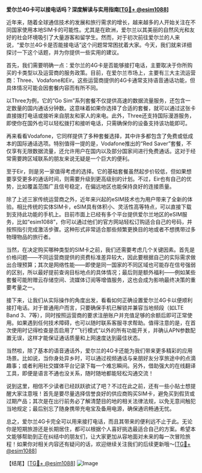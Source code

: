 **爱尔兰4G卡可以接电话吗？深度解读与实用指南[[TG💪+ @esim1088](https://t.me/s/esim1088)]**

近年来，随着全球通信技术的发展和旅行需求的增长，越来越多的人开始关注在不同国家使用本地SIM卡的可能性。尤其是在欧洲，爱尔兰以其美丽的自然风光和友好的社会环境吸引了大量游客和留学生。然而，对于初次前往爱尔兰的人来说，“爱尔兰4G卡是否能接电话”这个问题常常困扰着大家。今天，我们就来详细探讨一下这个话题，并为你提供一些实用的建议。

首先，我们需要明确一点：爱尔兰的4G卡是否能够接打电话，主要取决于你所购买的卡类型以及运营商的服务政策。目前，在爱尔兰市场上，主要有三大主流运营商：Three、Vodafone和Eir。这些运营商提供的4G卡通常支持语音通话功能，但具体情况可能会因套餐内容而有所不同。

以Three为例，它的“Go Sim”系列套餐不仅提供高速的数据流量服务，还包含一定数量的国内通话分钟数。这意味着如果你选择了合适的套餐，就可以通过这张卡直接拨打电话或接听来自朋友和家人的来电。此外，Three还支持国际漫游服务，即使你在国外也可以轻松拨打和接听电话，只需确保你的设备支持该功能即可。

再来看看Vodafone，它同样提供了多种套餐选择，其中许多都包含了免费或低成本的国际通话选项。特别值得一提的是，Vodafone推出的“Red Saver”套餐，不仅享有无限数据流量，还允许用户在国内以及部分国家间进行免费通话。这对于经常需要跨区域联系的朋友来说无疑是一个巨大的便利。

至于Eir，则是另一家值得考虑的选择。它的基础套餐虽然起步价较低，但如果想要享受更多的通话时间，则需要升级到更高级别的计划。不过，Eir也有自己的优势，比如覆盖范围广且信号稳定，在偏远地区也能保持良好的连接质量。

除了上述三家传统运营商之外，近年来兴起的eSIM技术也为用户带来了全新的体验。相比传统的实体SIM卡，eSIM具有体积小、灵活性高等特点，可以直接下载到支持此功能的手机上。目前市面上已经有多个平台提供爱尔兰地区的eSIM服务，比如“esim1088”，你可以通过他们的官方网站轻松订购适合自己的号码，并按照指引完成激活步骤。这种形式非常适合那些频繁更换目的地或者不想携带过多物理物品的旅行者。

当然，在决定购买哪种类型的SIM卡之前，我们还需要考虑几个关键因素。首先是价格问题——不同运营商提供的资费标准差异较大，因此要根据自己的实际需求做出合理预算；其次是网络性能——即使是同一国家的不同区域也可能存在信号强弱的区别，所以最好提前查询目标地点的具体情况；最后则是额外福利——例如某些套餐可能附赠云存储空间、流媒体订阅等增值服务，这也会成为影响最终决策的重要考量之一。

接下来，让我们从实际操作的角度出发，看看如何正确设置爱尔兰4G卡以便顺利接打电话。对于普通用户而言，只要确保手机已解锁并兼容当地频段（如LTE Band 3、7等），同时按照运营商的要求注册账户并充值足够的余额后即可正常使用。如果遇到任何技术障碍，也可以随时联系客服寻求帮助。值得注意的是，在首次使用时记得检查是否启用了“飞行模式”以外的所有功能开关，并确认APN参数配置无误，这样才能保证通话质量和上网速度达到最佳状态。

当然啦，除了基本的语音通话外，爱尔兰的4G卡还能为我们带来更多精彩的应用场景。比如说，当你身处异乡时，可以通过视频通话与亲朋好友分享旅途中的点滴趣事；或者利用社交媒体平台记录下每一个难忘瞬间。另外，借助强大的在线翻译工具，即便是语言不通也没关系，随时随地都能轻松沟通交流！

说到这里，相信不少读者已经跃跃欲试了吧？不过在此之前，还有一些小贴士想提醒大家注意哦！首先是要尽量选择信誉良好的供应商购买SIM卡，避免买到假货或过期产品；其次是在出行前务必了解清楚目的地的相关法律法规，以免无意间触犯当地规定；最后别忘了随身携带充电宝及备用电源，确保通讯畅通无忧。

总之，爱尔兰4G卡完全可以用来接打电话，而且其带来的便利远不止于此。无论你是短期旅游还是长期居住，都可以根据个人喜好挑选最适合自己的方案。希望本文能够帮助到正在纠结中的朋友们，让大家更加从容地面对未来的每一次冒险旅程！如果你对相关内容还有疑问的话，欢迎继续关注我们的后续更新哦～[[TG💪+ @esim1088](https://t.me/s/esim1088)]

【结尾】[[TG💪+ @esim1088](https://t.me/s/esim1088)] ![Image](https://i.postimg.cc/4NQfJmqS/Snipaste-2025-05-13-00-14-12.png)